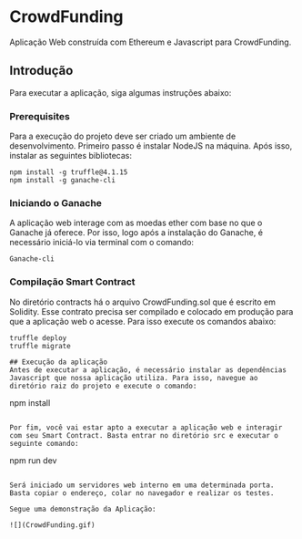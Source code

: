 # CrowdFunding
Aplicação Web construída com Ethereum e Javascript para CrowdFunding.

## Introdução

Para executar a aplicação, siga algumas instruções abaixo:

### Prerequisites

Para a execução do projeto deve ser criado um ambiente de desenvolvimento. Primeiro passo é instalar NodeJS na máquina. Após isso, instalar as seguintes bibliotecas:
```
npm install -g truffle@4.1.15
npm install -g ganache-cli
```

### Iniciando o Ganache
A aplicação web interage com as moedas ether com base no que o Ganache já oferece. Por isso, logo após a instalação do Ganache, é necessário iniciá-lo via terminal com o comando:

```
Ganache-cli
```

### Compilação Smart Contract
No diretório contracts há o arquivo CrowdFunding.sol que é escrito em Solidity. Esse contrato precisa ser compilado e colocado em produção para que a aplicação web o acesse. Para isso execute os comandos abaixo:
```
truffle deploy
truffle migrate

## Execução da aplicação
Antes de executar a aplicação, é necessário instalar as dependências Javascript que nossa aplicação utiliza. Para isso, navegue ao diretório raiz do projeto e execute o comando:
```
npm install
```

Por fim, você vai estar apto a executar a aplicação web e interagir com seu Smart Contract. Basta entrar no diretório src e executar o seguinte comando:
```
npm run dev
```

Será iniciado um servidores web interno em uma determinada porta. Basta copiar o endereço, colar no navegador e realizar os testes.

Segue uma demonstração da Aplicação:

![](CrowdFunding.gif)
